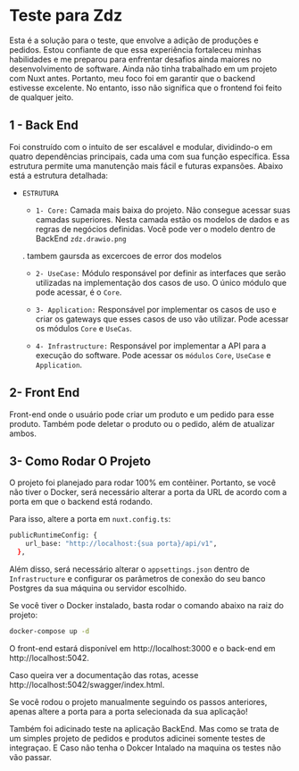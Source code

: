 # Teste para Zdz

Esta é a solução para o teste, que envolve a adição de produções e pedidos. Estou confiante de que essa experiência fortaleceu minhas habilidades e me preparou para enfrentar desafios ainda maiores no desenvolvimento de software. Ainda não tinha trabalhado em um projeto com Nuxt antes. Portanto, meu foco foi em garantir que o backend estivesse excelente. No entanto, isso não significa que o frontend foi feito de qualquer jeito.

## 1 - Back End

Foi construído com o intuito de ser escalável e modular, dividindo-o em quatro dependências principais, cada uma com sua função específica. Essa estrutura permite uma manutenção mais fácil e futuras expansões. Abaixo está a estrutura detalhada:

- `ESTRUTURA`

  - `1- Core:` Camada mais baixa do projeto. Não consegue acessar suas camadas superiores. Nesta camada estão os modelos de dados e as regras de negócios definidas. Você pode ver o modelo dentro de BackEnd `zdz.drawio.png`

  . tambem gaursda as excercoes de error dos modelos

  - `2- UseCase:` Módulo responsável por definir as interfaces que serão utilizadas na implementação dos casos de uso. O único módulo que pode acessar, é o `Core`.

  - `3- Application:` Responsável por implementar os casos de uso e criar os gateways que esses casos de uso vão utilizar. Pode acessar os módulos `Core` e `UseCas`.

  - `4- Infrastructure:` Responsável por implementar a API para a execução do software. Pode acessar os `módulos` `Core`, `UseCase` e `Application`.

## 2- Front End

Front-end onde o usuário pode criar um produto e um pedido para esse produto. Também pode deletar o produto ou o pedido, além de atualizar ambos.

## 3- Como Rodar O Projeto

O projeto foi planejado para rodar 100% em contêiner. Portanto, se você não tiver o Docker, será necessário alterar a porta da URL de acordo com a porta em que o backend está rodando.

Para isso, altere a porta em `nuxt.config.ts`:

```bash
publicRuntimeConfig: {
    url_base: "http://localhost:{sua porta}/api/v1",
  },
```

Além disso, será necessário alterar o `appsettings.json` dentro de `Infrastructure` e configurar os parâmetros de conexão do seu banco Postgres da sua máquina ou servidor escolhido.

Se você tiver o Docker instalado, basta rodar o comando abaixo na raiz do projeto:

```bash
docker-compose up -d
```

O front-end estará disponível em http://localhost:3000 e o back-end em http://localhost:5042.

Caso queira ver a documentação das rotas, acesse http://localhost:5042/swagger/index.html.

Se você rodou o projeto manualmente seguindo os passos anteriores, apenas altere a porta para a porta selecionada da sua aplicação!

Também foi adicinado teste na aplicação BackEnd. Mas como se trata de um simples projeto de pedidos e produtos adicinei somente testes de integraçao. E Caso não tenha o Dokcer Intalado na maquina os testes não vão passar.
